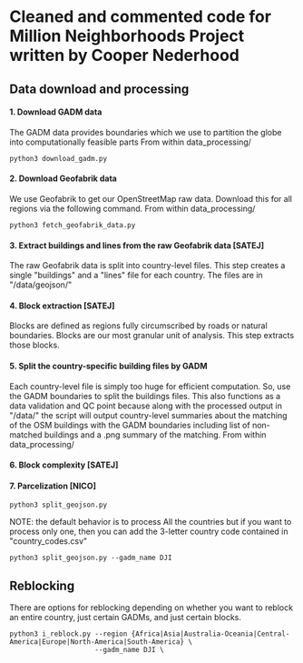 # Cleaned and commented code for Million Neighborhoods Project written by Cooper Nederhood
## Data download and processing

#### 1. Download GADM data
The GADM data provides boundaries which we use to partition the globe into computationally feasible parts
From within data_processing/
```
python3 download_gadm.py
```


#### 2. Download Geofabrik data
We use Geofabrik to get our OpenStreetMap raw data. Download this for all regions via the following command.
From within data_processing/
```
python3 fetch_geofabrik_data.py
```

#### 3. Extract buildings and lines from the raw Geofabrik data [SATEJ]
The raw Geofabrik data is split into country-level files. This step creates a single "buildings" and a "lines" file for each country. The files are in "/data/geojson/"

#### 4. Block extraction [SATEJ]
Blocks are defined as regions fully circumscribed by roads or natural boundaries. Blocks are our most granular unit of analysis. This step extracts those blocks.

#### 5. Split the country-specific building files by GADM
Each country-level file is simply too huge for efficient computation. So, use the GADM boundaries to split the buildings files. This also functions as a data validation and QC point because along with the processed output in "/data/" the script will output country-level summaries about the matching of the OSM buildings with the GADM boundaries including list of non-matched buildings and a .png summary of the matching. 
From within data_processing/

#### 6. Block complexity [SATEJ]

#### 7. Parcelization [NICO]
```
python3 split_geojson.py 
```
NOTE: the default behavior is to process All the countries but if you want to process only one, then you can add the
3-letter country code contained in "country_codes.csv"
```
python3 split_geojson.py --gadm_name DJI
```
## Reblocking
There are options for reblocking depending on whether you want to reblock an entire country, just certain GADMs, and just certain blocks. 

```
python3 i_reblock.py --region {Africa|Asia|Australia-Oceania|Central-America|Europe|North-America|South-America} \
                     --gadm_name DJI \
         
```
